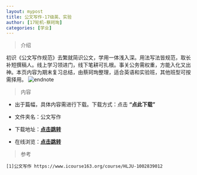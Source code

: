 ```yaml
---
layout: mypost
title: 公文写作-17级英、实验
author: [17轮机-蔡珂珣]
categories: [学业]
---
```

> 介绍

初识《公文写作规范》去繁就简识公文，学用一体浅入深。用法写法皆规范，取长补短撰稿人。线上学习领进门，线下笔耕可扎根。事关公务需权重，方能入化又出神。本页内容为期末复习总结，由蔡珂珣整理，适合英语和实验班，其他班型可按需择用。
![endnote](https://edu-image.nosdn.127.net/5BAA34962505E1352C5D6C000F6185F8.jpg?imageView&thumbnail=510y288&quality=100)


>内容 


- 出于篇幅，具体内容需进行下载。下载方式：点击  **“点此下载”**

- 文件夹名：公文写作

- 下载地址：**[点击跳转](https://zhuifengyi.coding.net/p/MESC_doc/d/MESC_doc/git/tree/master/公文写作)**

- 在线浏览：**[点击跳转](https://docs.qq.com/slide/DYk5Hd0l2VWlzRXdU)**


> 参考

```
[1]公文写作 https://www.icourse163.org/course/HLJU-1002839012
```


